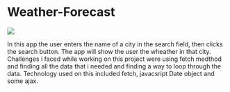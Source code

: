 # Weather-Forecast

![](images/img1.png)

In this app the user enters the name of a city in the search field, then clicks the search button. The app will show the user the wheather in that city.
Challenges i faced while working on this project were using fetch medthod and finding all the data that i needed and finding a way to loop through the data. 
Technology used on this included fetch, javacsript Date object and some ajax.
